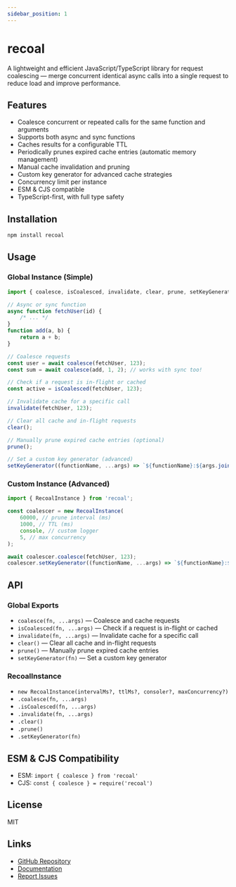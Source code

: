```yaml
---
sidebar_position: 1
---
```


# recoal

A lightweight and efficient JavaScript/TypeScript library for request coalescing — merge concurrent identical async calls into a single request to reduce load and improve performance.

## Features

- Coalesce concurrent or repeated calls for the same function and arguments
- Supports both async and sync functions
- Caches results for a configurable TTL
- Periodically prunes expired cache entries (automatic memory management)
- Manual cache invalidation and pruning
- Custom key generator for advanced cache strategies
- Concurrency limit per instance
- ESM & CJS compatible
- TypeScript-first, with full type safety

## Installation

```sh
npm install recoal
```

## Usage

### Global Instance (Simple)

```ts
import { coalesce, isCoalesced, invalidate, clear, prune, setKeyGenerator } from 'recoal';

// Async or sync function
async function fetchUser(id) {
	/* ... */
}
function add(a, b) {
	return a + b;
}

// Coalesce requests
const user = await coalesce(fetchUser, 123);
const sum = await coalesce(add, 1, 2); // works with sync too!

// Check if a request is in-flight or cached
const active = isCoalesced(fetchUser, 123);

// Invalidate cache for a specific call
invalidate(fetchUser, 123);

// Clear all cache and in-flight requests
clear();

// Manually prune expired cache entries (optional)
prune();

// Set a custom key generator (advanced)
setKeyGenerator((functionName, ...args) => `${functionName}:${args.join('-')}`);
```

### Custom Instance (Advanced)

```ts
import { RecoalInstance } from 'recoal';

const coalescer = new RecoalInstance(
	60000, // prune interval (ms)
	1000, // TTL (ms)
	console, // custom logger
	5, // max concurrency
);

await coalescer.coalesce(fetchUser, 123);
coalescer.setKeyGenerator((functionName, ...args) => `${functionName}:${args.join('-')}`);
```

## API

### Global Exports

- `coalesce(fn, ...args)` — Coalesce and cache requests
- `isCoalesced(fn, ...args)` — Check if a request is in-flight or cached
- `invalidate(fn, ...args)` — Invalidate cache for a specific call
- `clear()` — Clear all cache and in-flight requests
- `prune()` — Manually prune expired cache entries
- `setKeyGenerator(fn)` — Set a custom key generator

### RecoalInstance

- `new RecoalInstance(intervalMs?, ttlMs?, consoler?, maxConcurrency?)`
- `.coalesce(fn, ...args)`
- `.isCoalesced(fn, ...args)`
- `.invalidate(fn, ...args)`
- `.clear()`
- `.prune()`
- `.setKeyGenerator(fn)`

## ESM & CJS Compatibility

- ESM: `import { coalesce } from 'recoal'`
- CJS: `const { coalesce } = require('recoal')`

## License

MIT

## Links

- [GitHub Repository](https://github.com/aldhosutra/recoal)
- [Documentation](https://recoal.js.org)
- [Report Issues](https://github.com/aldhosutra/recoal/issues)
